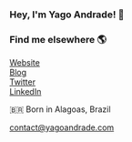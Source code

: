 ### Hey, I'm Yago Andrade! 👋
      
### Find me elsewhere 🌎
<a href="https://www.yagoandrade.com/" target="_blank">Website</a> 
<br>
<a href="https://www.blog.yagoandrade.com/" target="_blank">Blog</a>
<br>
<a href="https://www.twitter.com/in/yagoandradev/" target="_blank">Twitter</a>
<br>
<a href="https://www.linkedin.com/in/YagoAndrade/" target="_blank">LinkedIn</a>

🇧🇷 Born in Alagoas, Brazil

<a href="mailto:contact@yagoandrade.com" target="_blank">contact@yagoandrade.com</a>
